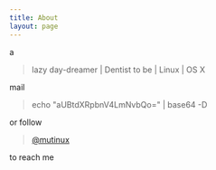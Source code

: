```yaml
---
title: About
layout: page
---
```


a

> lazy day-dreamer | Dentist to be | Linux | OS X

mail 

> echo "aUBtdXRpbnV4LmNvbQo=" | base64 -D

or follow 

> [@mutinux](https://twitter.com/#!/mutinux)

to reach me
